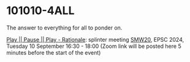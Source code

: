# 101010-4ALL
The answer to everything for all to ponder on.

[Play || Pause || Play - Rationale](./PlayPausePlay-Rationale.md): splinter meeting [SMW20](https://meetingorganizer.copernicus.org/EPSC2024/session/51557), EPSC 2024, Tuesday 10 September 16:30 - 18:00 (Zoom link will be posted here 5 minutes before the start of the event)
